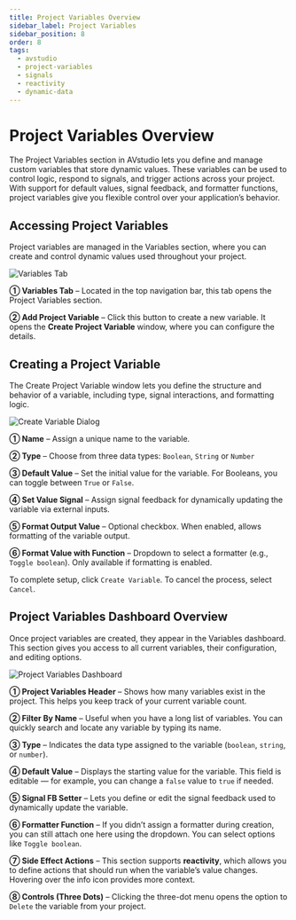 ```yaml
---
title: Project Variables Overview
sidebar_label: Project Variables
sidebar_position: 8
order: 8
tags:
  - avstudio
  - project-variables
  - signals
  - reactivity
  - dynamic-data
---
```


# Project Variables Overview

The Project Variables section in AVstudio lets you define and manage custom variables that store dynamic values. These variables can be used to control logic, respond to signals, and trigger actions across your project. With support for default values, signal feedback, and formatter functions, project variables give you flexible control over your application’s behavior.


## Accessing Project Variables

Project variables are managed in the Variables section, where you can create and control dynamic values used throughout your project.

![Variables Tab](./img/variables-ui-overview.png)

**① Variables Tab** – Located in the top navigation bar, this tab opens the Project Variables section.

**② Add Project Variable** – Click this button to create a new variable. It opens the **Create Project Variable** window, where you can configure the details.


## Creating a Project Variable

The Create Project Variable window lets you define the structure and behavior of a variable, including type, signal interactions, and formatting logic.

![Create Variable Dialog](./img/variables-create-window.png)

**① Name** – Assign a unique name to the variable.

**② Type** – Choose from three data types: `Boolean`, `String` or `Number`

**③ Default Value** – Set the initial value for the variable. For Booleans, you can toggle between `True` or `False`.

**④ Set Value Signal** – Assign signal feedback for dynamically updating the variable via external inputs.

**⑤ Format Output Value** – Optional checkbox. When enabled, allows formatting of the variable output.

**⑥ Format Value with Function** – Dropdown to select a formatter (e.g., `Toggle boolean`). Only available if formatting is enabled.

To complete setup, click `Create Variable`. To cancel the process, select `Cancel`.

## Project Variables Dashboard Overview

Once project variables are created, they appear in the Variables dashboard. This section gives you access to all current variables, their configuration, and editing options.

![Project Variables Dashboard](./img/variables-dashboard-overview.png)

**① Project Variables Header** – Shows how many variables exist in the project. This helps you keep track of your current variable count.

**② Filter By Name** – Useful when you have a long list of variables. You can quickly search and locate any variable by typing its name.

**③ Type** – Indicates the data type assigned to the variable (`boolean`, `string`, or `number`).

**④ Default Value** – Displays the starting value for the variable. This field is editable — for example, you can change a `false` value to `true` if needed.

**⑤ Signal FB Setter** – Lets you define or edit the signal feedback used to dynamically update the variable.

**⑥ Formatter Function** – If you didn’t assign a formatter during creation, you can still attach one here using the dropdown. You can select options like `Toggle boolean`.

**⑦ Side Effect Actions** – This section supports **reactivity**, which allows you to define actions that should run when the variable’s value changes. Hovering over the info icon provides more context.

**⑧ Controls (Three Dots)** – Clicking the three-dot menu opens the option to `Delete` the variable from your project.
